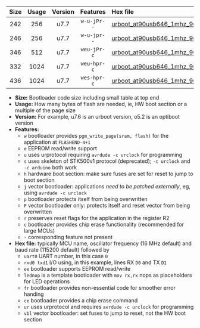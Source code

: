 |Size|Usage|Version|Features|Hex file|
|:-:|:-:|:-:|:-:|:--|
|242|256|u7.7|`w-u-jPr--`|[urboot_at90usb646_1mhz_9600bps_uart0_rxd2_txd3_lednop_ur_vbl.hex](https://raw.githubusercontent.com/stefanrueger/urboot.hex/main/mcus/at90usb646/fcpu_1mhz/9600_bps/urboot_at90usb646_1mhz_9600bps_uart0_rxd2_txd3_lednop_ur_vbl.hex)|
|246|256|u7.7|`w-u-jpr--`|[urboot_at90usb646_1mhz_9600bps_uart0_rxd2_txd3_lednop_fr_ur_vbl.hex](https://raw.githubusercontent.com/stefanrueger/urboot.hex/main/mcus/at90usb646/fcpu_1mhz/9600_bps/urboot_at90usb646_1mhz_9600bps_uart0_rxd2_txd3_lednop_fr_ur_vbl.hex)|
|346|512|u7.7|`weu-jPr-c`|[urboot_at90usb646_1mhz_9600bps_uart0_rxd2_txd3_ee_lednop_fr_ce_ur_vbl.hex](https://raw.githubusercontent.com/stefanrueger/urboot.hex/main/mcus/at90usb646/fcpu_1mhz/9600_bps/urboot_at90usb646_1mhz_9600bps_uart0_rxd2_txd3_ee_lednop_fr_ce_ur_vbl.hex)|
|332|1024|u7.7|`weu-hpr-c`|[urboot_at90usb646_1mhz_9600bps_uart0_rxd2_txd3_ee_lednop_fr_ce_ur.hex](https://raw.githubusercontent.com/stefanrueger/urboot.hex/main/mcus/at90usb646/fcpu_1mhz/9600_bps/urboot_at90usb646_1mhz_9600bps_uart0_rxd2_txd3_ee_lednop_fr_ce_ur.hex)|
|436|1024|u7.7|`wes-hpr-c`|[urboot_at90usb646_1mhz_9600bps_uart0_rxd2_txd3_ee_lednop_fr_ce.hex](https://raw.githubusercontent.com/stefanrueger/urboot.hex/main/mcus/at90usb646/fcpu_1mhz/9600_bps/urboot_at90usb646_1mhz_9600bps_uart0_rxd2_txd3_ee_lednop_fr_ce.hex)|

- **Size:** Bootloader code size including small table at top end
- **Usage:** How many bytes of flash are needed, ie, HW boot section or a multiple of the page size
- **Version:** For example, u7.6 is an urboot version, o5.2 is an optiboot version
- **Features:**
  + `w` bootloader provides `pgm_write_page(sram, flash)` for the application at `FLASHEND-4+1`
  + `e` EEPROM read/write support
  + `u` uses urprotocol requiring `avrdude -c urclock` for programming
  + `s` uses skeleton of STK500v1 protocol (deprecated); `-c urclock` and `-c arduino` both work
  + `h` hardware boot section: make sure fuses are set for reset to jump to boot section
  + `j` vector bootloader: applications *need to be patched externally*, eg, using `avrdude -c urclock`
  + `p` bootloader protects itself from being overwritten
  + `P` vector bootloader only: protects itself and reset vector from being overwritten
  + `r` preserves reset flags for the application in the register R2
  + `c` bootloader provides chip erase functionality (recommended for large MCUs)
  + `-` corresponding feature not present
- **Hex file:** typically MCU name, oscillator frequency (16 MHz default) and baud rate (115200 default) followed by
  + `uart0` UART number, in this case `0`
  + `rxd0 txd1` I/O using, in this example, lines RX `D0` and TX `D1`
  + `ee` bootloader supports EEPROM read/write
  + `lednop` is a template bootloader with `mov rx,rx` nops as placeholders for LED operations
  + `fr` bootloader provides non-essential code for smoother error handing
  + `ce` bootloader provides a chip erase command
  + `ur` uses urprotocol and requires `avrdude -c urclock` for programming
  + `vbl` vector bootloader: set fuses to jump to reset, not the HW boot section

